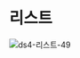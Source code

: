 # 리스트

![ds4-리스트-49](https://user-images.githubusercontent.com/68107000/95422278-fc172480-0979-11eb-99e7-b2e575711b10.jpg)

